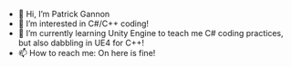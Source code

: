 - 👋 Hi, I’m Patrick Gannon
- 👀 I’m interested in C#/C++ coding!
- 🌱 I’m currently learning Unity Engine to teach me C# coding practices, but also dabbling in UE4 for C++!
- 📫 How to reach me: On here is fine!
